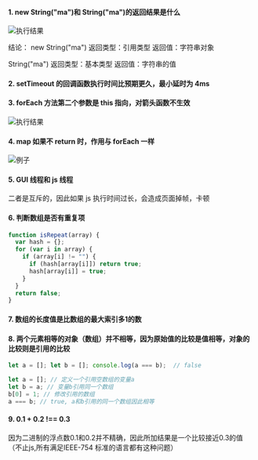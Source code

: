 #### 1. new String("ma")和 String("ma")的返回结果是什么

![执行结果](http://pic.yupoo.com/mazhenghjj/97759735/5646dfb9.png)

结论：
new String("ma") 返回类型：引用类型 返回值：字符串对象

String("ma") 返回类型：基本类型 返回值：字符串的值

#### 2. setTimeout 的回调函数执行时间比预期更久，最小延时为 4ms

#### 3. forEach 方法第二个参数是 this 指向，对箭头函数不生效

![执行结果](http://pic.yupoo.com/mazhenghjj/acf5c411/f805d9a0.png)

#### 4. map 如果不 return 时，作用与 forEach 一样

![例子](http://pic.yupoo.com/mazhenghjj/43d11aea/06b18ad8.png)

#### 5. GUI 线程和 js 线程

二者是互斥的，因此如果 js 执行时间过长，会造成页面掉帧，卡顿

#### 6. 判断数组是否有重复项

```javascript
function isRepeat(array) {
  var hash = {};
  for (var i in array) {
    if (array[i] != "") {
      if (hash[array[i]]) return true;
      hash[array[i]] = true;
    }
  }
  return false;
}
```

#### 7. 数组的长度值是比数组的最大索引多1的数

#### 8. 两个元素相等的对象（数组）并不相等，因为原始值的比较是值相等，对象的比较则是引用的比较
```js
let a = []; let b = []; console.log(a === b);  // false 

let a = []; // 定义一个引用空数组的变量a
let b = a; // 变量b引用同一个数组
b[0] = 1; // 修改引用的数组
a === b; // true, a和b引用的同一个数组因此相等
```

#### 9. 0.1 + 0.2 !== 0.3
因为二进制的浮点数0.1和0.2并不精确，因此所加结果是一个比较接近0.3的值（不止js,所有满足IEEE-754 标准的语言都有这种问题）